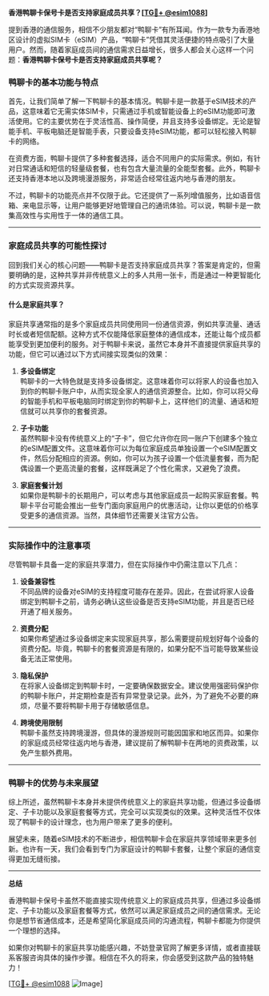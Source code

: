 **香港鸭聊卡保号卡是否支持家庭成员共享？[[TG💪+ @esim1088](https://t.me/s/esim1088)]**

提到香港的通信服务，相信不少朋友都对“鸭聊卡”有所耳闻。作为一款专为香港地区设计的虚拟SIM卡（eSIM）产品，“鸭聊卡”凭借其灵活便捷的特点吸引了大量用户。然而，随着家庭成员间的通信需求日益增长，很多人都会关心这样一个问题：**香港鸭聊卡保号卡是否支持家庭成员共享呢？**

### 鸭聊卡的基本功能与特点

首先，让我们简单了解一下鸭聊卡的基本情况。鸭聊卡是一款基于eSIM技术的产品，这意味着它无需实体SIM卡，只需通过手机或智能设备上的eSIM功能即可激活使用。它的主要优势在于灵活性高、操作简便，并且支持多设备绑定。无论是智能手机、平板电脑还是智能手表，只要设备支持eSIM功能，都可以轻松接入鸭聊卡的网络。

在资费方面，鸭聊卡提供了多种套餐选择，适合不同用户的实际需求。例如，有针对日常通话和短信的轻量级套餐，也有包含大量流量的全能型套餐。此外，鸭聊卡还支持香港本地以及跨境漫游服务，非常适合经常往返内地与香港的朋友。

不过，鸭聊卡的功能亮点并不仅限于此。它还提供了一系列增值服务，比如语音信箱、来电显示等，让用户能够更好地管理自己的通讯体验。可以说，鸭聊卡是一款集高效性与实用性于一体的通信工具。

---

### 家庭成员共享的可能性探讨

回到我们关心的核心问题——鸭聊卡是否支持家庭成员共享？答案是肯定的，但需要明确的是，这种共享并非传统意义上的多人共用一张卡，而是通过一种更智能化的方式实现资源共享。

#### 什么是家庭共享？

家庭共享通常指的是多个家庭成员共同使用同一份通信资源，例如共享流量、通话时长或者短信配额。这种方式不仅能降低家庭整体的通信成本，还能让每个成员都能享受到更加便利的服务。对于鸭聊卡来说，虽然它本身并不直接提供家庭共享的功能，但它可以通过以下方式间接实现类似的效果：

1. **多设备绑定**  
   鸭聊卡的一大特色就是支持多设备绑定。这意味着你可以将家人的设备也加入到你的鸭聊卡账户中，从而实现全家人的通信资源整合。比如，你可以将父母的智能手机和平板电脑同时绑定到你的鸭聊卡上，这样他们的流量、通话和短信就可以共享你的套餐资源。

2. **子卡功能**  
   虽然鸭聊卡没有传统意义上的“子卡”，但它允许你在同一账户下创建多个独立的eSIM配置文件。这意味着你可以为每位家庭成员单独设置一个eSIM配置文件，然后分配相应的资源。例如，你可以为孩子设置一个低流量套餐，而为配偶设置一个更高流量的套餐，这样既满足了个性化需求，又避免了浪费。

3. **家庭套餐计划**  
   如果你是鸭聊卡的长期用户，可以考虑与其他家庭成员一起购买家庭套餐。鸭聊卡平台可能会推出一些专门面向家庭用户的优惠活动，让你以更低的价格享受更多的通信资源。当然，具体细节还需要关注官方公告。

---

### 实际操作中的注意事项

尽管鸭聊卡具备一定的家庭共享潜力，但在实际操作中仍需注意以下几点：

1. **设备兼容性**  
   不同品牌的设备对eSIM的支持程度可能存在差异。因此，在尝试将家人设备绑定到鸭聊卡之前，请务必确认这些设备是否支持eSIM功能，并且是否已经开通了相关服务。

2. **资费分配**  
   如果你希望通过多设备绑定来实现家庭共享，那么需要提前规划好每个设备的资费分配。毕竟，鸭聊卡的套餐资源是有限的，如果分配不当可能导致某些设备无法正常使用。

3. **隐私保护**  
   在将家人设备绑定到鸭聊卡时，一定要确保数据安全。建议使用强密码保护你的鸭聊卡账户，并定期检查是否有异常登录记录。此外，为了避免不必要的麻烦，尽量不要将鸭聊卡用于存储敏感信息。

4. **跨境使用限制**  
   鸭聊卡虽然支持跨境漫游，但具体的漫游规则可能因国家和地区而异。如果你的家庭成员经常往返内地与香港，建议提前了解鸭聊卡在两地的资费政策，以免产生额外费用。

---

### 鸭聊卡的优势与未来展望

综上所述，虽然鸭聊卡本身并未提供传统意义上的家庭共享功能，但通过多设备绑定、子卡功能以及家庭套餐等方式，完全可以实现类似的效果。这种灵活性不仅体现了鸭聊卡的设计理念，也为用户带来了更多的便利。

展望未来，随着eSIM技术的不断进步，相信鸭聊卡会在家庭共享领域带来更多创新。也许有一天，我们会看到专门为家庭设计的鸭聊卡套餐，让整个家庭的通信变得更加无缝衔接。

---

**总结**

香港鸭聊卡保号卡虽然不能直接实现传统意义上的家庭成员共享，但通过多设备绑定、子卡功能以及家庭套餐等方式，依然可以满足家庭成员之间的通信需求。无论你是想节省通信成本，还是希望简化家庭成员间的沟通流程，鸭聊卡都能为你提供一个理想的选择。

如果你对鸭聊卡的家庭共享功能感兴趣，不妨登录官网了解更多详情，或者直接联系客服咨询具体的操作步骤。相信在不久的将来，你会感受到这款产品的独特魅力！

[[TG💪+ @esim1088](https://t.me/s/esim1088) ![Image](https://i.postimg.cc/4NQfJmqS/Snipaste-2025-05-13-00-14-12.png)]